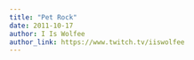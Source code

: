 ```yaml
---
title: "Pet Rock"
date: 2011-10-17
author: I Is Wolfee
author_link: https://www.twitch.tv/iiswolfee
---
```


